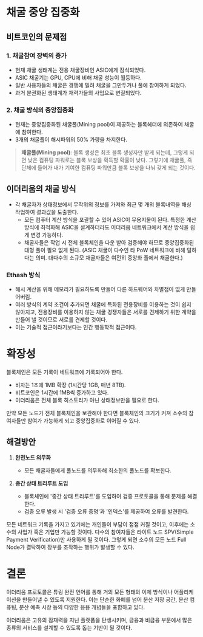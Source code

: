 # 채굴 중앙 집중화

## 비트코인의 문제점

### 1. 채굴참여 장벽의 증가

- 현재 채굴 생태계는 전용 채굴장비인 ASIC에게 잠식되었다.
- ASIC 채굴기는 GPU, CPU에 비해 채굴 성능이 월등하다.
- 일반 사용자들의 채굴은 경쟁에 밀려 채굴을 그만두거나 풀에 참여하게 되었다.
- 과거 분권화된 생태계가 재력가들의 사업으로 변질되었다.

### 2. 채굴 방식의 중앙집중화

- 현재는 중앙집중화된 채굴풀(Mining pool)이 제공하는 블록헤더에 의존하여 채굴에 참여한다.
- 3개의 채굴풀이 해시파워의 50% 가량을 차지한다.

> **채굴풀(Mining pool)**: 블록 생성은 최초 블록 생성자만 받게 되는데, 그렇게 되면 낮은 컴퓨팅 파워로는 블록 보상을 획득할 확률이 낮다. 그렇기에 채굴풀, 즉 단체에 들어가 내가 기여한 컴퓨팅 파워만큼 블록 보상을 나눠 갖게 되는 것이다.

## 이더리움의 채굴 방식

- 각 채굴자가 상태정보에서 무작위의 정보를 가져와 최근 몇 개의 블록내역을 해싱 작업하여 결과값을 도출한다.
  - 모든 컴퓨터 계산 방식을 포괄할 수 있어 ASIC이 무용지물이 된다. 특정한 계산 방식에 최적화해 ASIC을 설계하더라도 이더리움 네트워크에서 계산 방식을 쉽게 변경 가능하다.
  - 채굴자들은 작업 시 전체 블록체인을 다운 받아 검증해야 하므로 중앙집중화된 대형 풀이 필요 없게 된다. (ASIC 채굴이 다수인 타 PoW 네트워크에 비해 덜하다는 의미. 대다수의 소규모 채굴자들은 여전히 중앙화 풀에서 채굴한다.)

### Ethash 방식

- 해시 계산을 위해 메모리가 필요하도록 만들어 다른 하드웨어와 차별점이 없게 만들어버림.
- 여러 방식의 계약 조건이 추가되면 채굴에 특화된 전용장비를 이용하는 것이 쉽지 않아지고, 전용장비를 이용하지 않는 채굴 경쟁자들은 서로를 견제하기 위한 계약을 만들어 낼 것이므로 서로를 견제할 것이다.
- 이는 기술적 접근이라기보다는 인간 행동학적 접근이다.

# 확장성

블록체인은 모든 기록이 네트워크에 기록되어야 한다.

- 비자는 1초에 1MB 확장 (1시간당 1GB, 매년 8TB).
- 비트코인은 1시간에 1MB씩 증가하고 있다.
- 이더리움은 전체 블록 히스토리가 아닌 상태정보만을 필요로 한다.

만약 모든 노드가 전체 블록체인을 보관해야 한다면 블록체인의 크기가 커져 소수의 참여자들만 참여가 가능하게 되고 중앙집중화로 이어질 수 있다.

## 해결방안

1. **완전노드 의무화**
   - 모든 채굴자들에게 풀노드를 의무화해 최소한의 풀노드를 확보한다.

2. **중간 상태 트리루트 도입**
   - 블록체인에 '중간 상태 트리루트'를 도입하여 검증 프로토콜을 통해 문제를 해결한다.
   - 검증 오류 발생 시 '검증 오류 증명'과 '인덱스'를 제공하여 오류를 발견한다.

모든 네트워크 기록을 가지고 있기에는 개인들이 부담이 점점 커질 것이고, 이후에는 소수의 사업가 혹은 기업만 가능할 것이다. 다수의 참여자들은 라이트 노드 SPV(Simple Payment Verification)만 사용하게 될 것이다. 그렇게 되면 소수의 모든 노드 Full Node가 결탁하여 장부를 조작하는 행위가 발생할 수 있다.

# 결론

이더리움 프로토콜은 튜링 완전 언어를 통해 거의 모든 형태의 이체 방식이나 어플리케이션을 만들어낼 수 있도록 지원한다. 이는 단순한 화폐를 넘어 분산 저장 공간, 분산 컴퓨팅, 분산 예측 시장 등의 다양한 응용 개념들을 포함하고 있다.

이더리움은 고유의 잠재력을 지닌 플랫폼을 탄생시키며, 금융과 비금융 부문에서 많은 종류의 서비스를 설계할 수 있도록 돕는 기반이 될 것이다.
